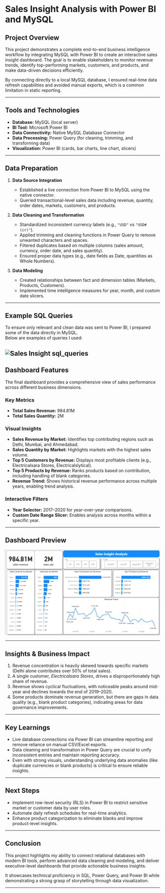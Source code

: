 # Sales Insight Analysis with Power BI and MySQL

## Project Overview
This project demonstrates a complete end-to-end business intelligence workflow by integrating MySQL with Power BI to create an interactive sales insight dashboard. The goal is to enable stakeholders to monitor revenue trends, identify top-performing markets, customers, and products, and make data-driven decisions efficiently. 

By connecting directly to a local MySQL database, I ensured real-time data refresh capabilities and avoided manual exports, which is a common limitation in static reporting.

---

## Tools and Technologies
- **Database:** MySQL (local server)
- **BI Tool:** Microsoft Power BI
- **Data Connectivity:** Native MySQL Database Connector
- **Data Processing:** Power Query (for cleaning, trimming, and transforming data)
- **Visualization:** Power BI (cards, bar charts, line chart, slicers)

---

## Data Preparation
1. **Data Source Integration**  
   - Established a live connection from Power BI to MySQL using the native connector.
   - Queried transactional-level sales data including revenue, quantity, order dates, markets, customers, and products.

2. **Data Cleaning and Transformation**  
   - Standardized inconsistent currency labels (e.g., `"USD"` vs `"USD#(cr)"`).
   - Applied trimming and cleaning functions in Power Query to remove unwanted characters and spaces.
   - Filtered duplicates based on multiple columns (sales amount, currency, order date, and sales quantity).
   - Ensured proper data types (e.g., date fields as Date, quantities as Whole Numbers).

3. **Data Modeling**  
   - Created relationships between fact and dimension tables (Markets, Products, Customers).
   - Implemented time intelligence measures for year, month, and custom date slicers.

---

## Example SQL Queries
To ensure only relevant and clean data was sent to Power BI, I prepared some of the data directly in MySQL.  
Below are examples of queries I used:

![Sales Insight sql_queries](Sql_queries)
---

## Dashboard Features
The final dashboard provides a comprehensive view of sales performance across different business dimensions.

### Key Metrics
- **Total Sales Revenue:** 984.81M  
- **Total Sales Quantity:** 2M  

### Visual Insights
- **Sales Revenue by Market:** Identifies top contributing regions such as Delhi, Mumbai, and Ahmedabad.  
- **Sales Quantity by Market:** Highlights markets with the highest sales volume.  
- **Top 5 Customers by Revenue:** Displays most profitable clients (e.g., Electricalsara Stores, Electricalslytical).  
- **Top 5 Products by Revenue:** Ranks products based on contribution, including handling of blank categories.  
- **Revenue Trend:** Shows historical revenue performance across multiple years, enabling trend analysis.  

### Interactive Filters
- **Year Selector:** 2017–2020 for year-over-year comparisons.  
- **Custom Date Range Slicer:** Enables analysis across months within a specific year.  

---

## Dashboard Preview

![Sales Insight Dashboard](sales_insight.png)

---


## Insights & Business Impact
1. Revenue concentration is heavily skewed towards specific markets (Delhi alone contributes over 50% of total sales).  
2. A single customer, *Electricalsara Stores*, drives a disproportionately high share of revenue.  
3. Revenue shows cyclical fluctuations, with noticeable peaks around mid-year and declines towards the end of 2019–2020.  
4. Some products dominate revenue generation, but there are gaps in data quality (e.g., blank product categories), indicating areas for data governance improvements.  

---

## Key Learnings
- Live database connections via Power BI can streamline reporting and remove reliance on manual CSV/Excel exports.  
- Data cleaning and transformation in Power Query are crucial to unify inconsistent entries and maintain reporting accuracy.  
- Even with strong visuals, understanding underlying data anomalies (like duplicate currencies or blank products) is critical to ensure reliable insights.  

---

## Next Steps
- Implement row-level security (RLS) in Power BI to restrict sensitive market or customer data by user roles.  
- Automate daily refresh schedules for real-time analytics.  
- Enhance product categorization to eliminate blanks and improve product-level insights.  

---

## Conclusion
This project highlights my ability to connect relational databases with modern BI tools, perform advanced data cleaning and modeling, and deliver executive-level dashboards that provide actionable business insights.  

It showcases technical proficiency in SQL, Power Query, and Power BI while demonstrating a strong grasp of storytelling through data visualization.

---
